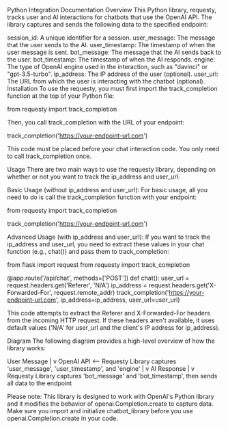 Python Integration
Documentation
Overview
This Python library, requesty, tracks user and AI interactions for chatbots that use the OpenAI API. The library captures and sends the following data to the specified endpoint:

session_id: A unique identifier for a session.
user_message: The message that the user sends to the AI.
user_timestamp: The timestamp of when the user message is sent.
bot_message: The message that the AI sends back to the user.
bot_timestamp: The timestamp of when the AI responds.
engine: The type of OpenAI engine used in the interaction, such as "davinci" or "gpt-3.5-turbo".
ip_address: The IP address of the user (optional).
user_url: The URL from which the user is interacting with the chatbot (optional).
Installation
To use the requesty, you must first import the track_completion function at the top of your Python file:

from requesty import track_completion

Then, you call track_completion with the URL of your endpoint:

track_completion('https://your-endpoint-url.com')

This code must be placed before your chat interaction code. You only need to call track_completion once.

Usage
There are two main ways to use the requesty library, depending on whether or not you want to track the ip_address and user_url:

Basic Usage (without ip_address and user_url): For basic usage, all you need to do is call the track_completion function with your endpoint:

from requesty import track_completion 

track_completion('https://your-endpoint-url.com')

Advanced Usage (with ip_address and user_url): If you want to track the ip_address and user_url, you need to extract these values in your chat function (e.g., chat()) and pass them to track_completion:

from flask import request
from requesty import track_completion 

@app.route('/api/chat', methods=['POST'])
def chat():
    user_url = request.headers.get('Referer', 'N/A')
    ip_address = request.headers.get('X-Forwarded-For', request.remote_addr)
    track_completion('https://your-endpoint-url.com', ip_address=ip_address, user_url=user_url)


This code attempts to extract the Referer and X-Forwarded-For headers from the incoming HTTP request. If these headers aren't available, it uses default values ('N/A' for user_url and the client's IP address for ip_address).

Diagram
The following diagram provides a high-level overview of how the library works:

 User Message
        |
        v
OpenAI API <-- Requesty Library captures 'user_message', 'user_timestamp', and 'engine'
        |
        v
  AI Response
        |
        v
 Requesty Library captures 'bot_message' and 'bot_timestamp', then sends all data to the endpoint


Please note: This library is designed to work with OpenAI's Python library and it modifies the behavior of openai.Completion.create to capture data. Make sure you import and initialize chatbot_library before you use openai.Completion.create in your code.

